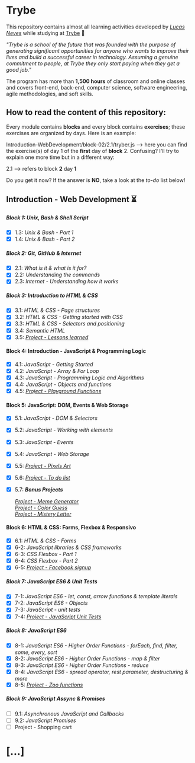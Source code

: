 # Trybe

This repository contains almost all learning activities developed by *[Lucas Neves](https://www.linkedin.com/in/l-neves/)* while studying at [Trybe](https://www.betrybe.com/) :rocket:

*"Trybe is a school of the future that was founded with the purpose of generating significant opportunities for anyone who wants to improve their lives and build a successful career in technology. Assuming a genuine commitment to people, at Trybe they only start paying when they get a good job."*

The program has more than **1,500 hours** of classroom and online classes and covers front-end, back-end, computer science, software engineering, agile methodologies, and soft skills.

## How to read the content of this repository: 
Every module contains **blocks** and every block contains **exercises**; these exercises are organized by days. Here is an example:

Introduction-WebDevelopment/block-02/2.1/tryber.js --> here you can find the exercise(s) of day 1 of the **first** day of **block** 2. Confusing? I'll try to explain one more time but in a different way:

2.1 --> refers to block **2** day **1**

Do you get it now? If the answer is **NO**, take a look at the *to-do* list below!

## Introduction - Web Development :hourglass_flowing_sand:
##### Block 1: Unix, Bash & Shell Script
- [x] 1.3: *Unix & Bash - Part 1*
- [x] 1.4: *Unix & Bash - Part 2*
##### Block 2: Git, GitHub & Internet 
- [x] 2.1: *What is it & what is it for?*
- [x] 2.2: *Understanding the commands*
- [x] 2.3: *Internet - Understanding how it works*
##### Block 3: Introduction to HTML & CSS
- [x] 3.1: *HTML & CSS - Page structures*
- [x] 3.2: *HTML & CSS - Getting started with CSS*
- [x] 3.3: *HTML & CSS - Selectors and positioning*
- [x] 3.4: *Semantic HTML*
- [x] 3.5: [*Project - Lessons learned*](https://github.com/tryber/sd-09-project-lessons-learned/pull/69)
#### Block 4: Introduction - JavaScript & Programming Logic
- [x] 4.1: *JavaScript - Getting Started*
- [x] 4.2: *JavaScript - Array & For Loop*
- [x] 4.3: *JavaScript - Programming Logic and Algorithms*
- [x] 4.4: *JavaScript - Objects and functions*
- [x] 4.5: [*Project - Playground Functions*](https://github.com/tryber/sd-09-project-playground-functions/pull/26)
#### Block 5: JavaScript: DOM, Events & Web Storage
- [x] 5.1: *JavaScript - DOM & Selectors*
- [x] 5.2: *JavaScript - Working with elements*
- [x] 5.3: *JavaScript - Events*
- [x] 5.4: *JavaScript - Web Storage*
- [x] 5.5: [*Project - Pixels Art*](https://github.com/tryber/sd-09-project-pixels-art/pull/27)
- [x] 5.6: [*Project - To do list*](https://github.com/tryber/sd-09-project-todo-list/pull/17)
- [x] 5.7: ***Bonus Projects***

   [*Project - Meme Generator*](https://github.com/tryber/sd-09-project-meme-generator/pull/22)  
   [*Project - Color Guess*](https://github.com/tryber/sd-09-project-color-guess/pull/9)  
   [*Project - Mistery Letter*](https://github.com/tryber/sd-09-project-mistery-letter/pull/7)  

#### Block 6: HTML & CSS: Forms, Flexbox & Responsivo
- [x] 6.1: *HTML & CSS - Forms*
- [x] 6-2: *JavaScript libraries & CSS frameworks*
- [x] 6-3: *CSS Flexbox - Part 1*
- [x] 6-4: *CSS Flexbox - Part 2*
- [x] 6-5: [*Project - Facebook signup*](https://github.com/tryber/sd-09-project-facebook-signup/pull/24)
##### Block 7: JavaScript ES6 & Unit Tests
- [x] 7-1: *JavaScript ES6 - let, const, arrow functions & template literals*
- [x] 7-2: *JavaScript ES6 - Objects*
- [x] 7-3: *JavaScript - unit tests*
- [x] 7-4: [*Project - JavaScript Unit Tests*](https://github.com/tryber/sd-09-project-js-unit-tests/pull/70)
##### Block 8: JavaScript ES6
- [x] 8-1: *JavaScript ES6 - Higher Order Functions - forEach, find, filter, some, every, sort*
- [x] 8-2: *JavaScript ES6 - Higher Order Functions - map & filter*
- [x] 8-3: *JavaScript ES6 - Higher Order Functions - reduce*
- [x] 8-4: *JavaScript ES6 - spread operator, rest parameter, destructuring & more*
- [x] 8-5: [*Project - Zoo functions*](https://github.com/tryber/sd-09-project-zoo-functions/pull/17)
##### Block 9: JavaScript Assync & Promises
- [ ] 9.1: *Asynchronous JavaScript and Callbacks*
- [ ] 9.2: *JavaScript Promises*
- [ ] Project - Shopping cart

# [...]
